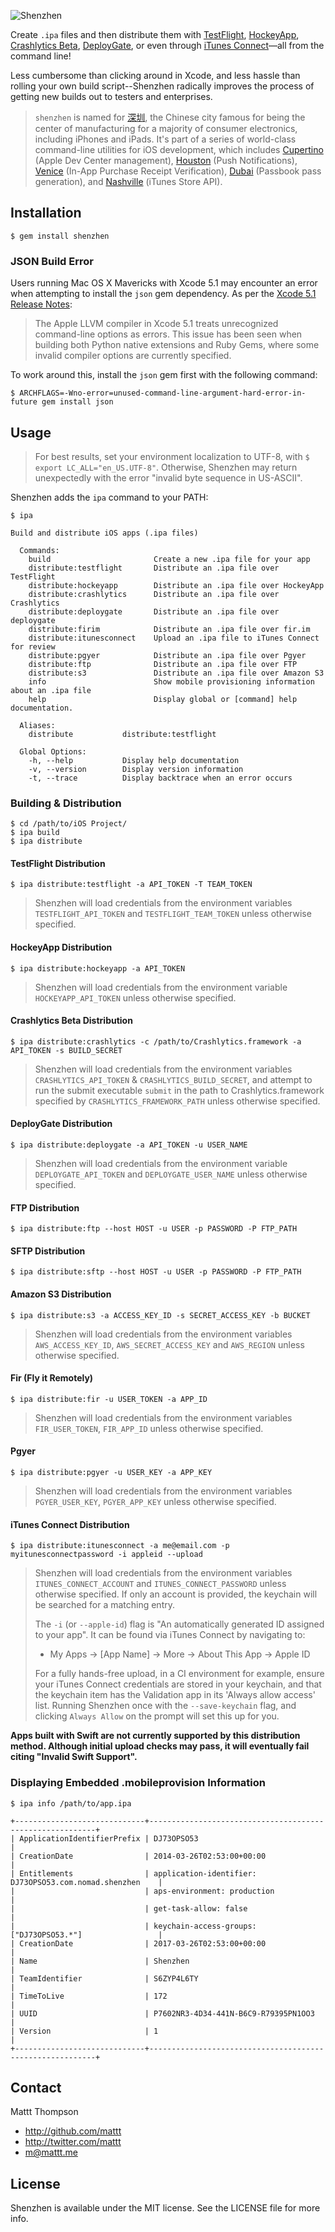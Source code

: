 ![Shenzhen](https://raw.github.com/nomad/nomad.github.io/assets/shenzhen-banner.png)

Create `.ipa` files and then distribute them with [TestFlight](https://testflightapp.com/), [HockeyApp](http://www.hockeyapp.net), [Crashlytics Beta](http://try.crashlytics.com/beta/), [DeployGate](https://deploygate.com),  or even through [iTunes Connect](https://itunesconnect.apple.com)—all from the command line!

Less cumbersome than clicking around in Xcode, and less hassle than rolling your own build script--Shenzhen radically improves the process of getting new builds out to testers and enterprises.

> `shenzhen` is named for [深圳](http://en.wikipedia.org/wiki/Shenzhen), the Chinese city famous for being the center of manufacturing for a majority of consumer electronics, including iPhones and iPads.
> It's part of a series of world-class command-line utilities for iOS development, which includes [Cupertino](https://github.com/mattt/cupertino) (Apple Dev Center management), [Houston](https://github.com/mattt/houston) (Push Notifications), [Venice](https://github.com/mattt/venice) (In-App Purchase Receipt Verification), [Dubai](https://github.com/mattt/dubai) (Passbook pass generation), and [Nashville](https://github.com/nomad/nashville) (iTunes Store API).

## Installation

```
$ gem install shenzhen
```

### JSON Build Error

Users running Mac OS X Mavericks with Xcode 5.1 may encounter an error when attempting to install the `json` gem dependency. As per the [Xcode 5.1 Release Notes](https://developer.apple.com/library/ios/releasenotes/DeveloperTools/RN-Xcode/Introduction/Introduction.html):

> The Apple LLVM compiler in Xcode 5.1 treats unrecognized command-line options as errors. This issue has been seen when building both Python native extensions and Ruby Gems, where some invalid compiler options are currently specified.

To work around this, install the `json` gem first with the following command:

```
$ ARCHFLAGS=-Wno-error=unused-command-line-argument-hard-error-in-future gem install json
```

## Usage

> For best results, set your environment localization to UTF-8, with `$ export LC_ALL="en_US.UTF-8"`. Otherwise, Shenzhen may return unexpectedly with the error "invalid byte sequence in US-ASCII".

Shenzhen adds the `ipa` command to your PATH:

```
$ ipa

Build and distribute iOS apps (.ipa files)

  Commands:
    build                       Create a new .ipa file for your app
    distribute:testflight       Distribute an .ipa file over TestFlight
    distribute:hockeyapp        Distribute an .ipa file over HockeyApp
    distribute:crashlytics      Distribute an .ipa file over Crashlytics
    distribute:deploygate       Distribute an .ipa file over deploygate
    distribute:firim            Distribute an .ipa file over fir.im
    distribute:itunesconnect    Upload an .ipa file to iTunes Connect for review
    distribute:pgyer            Distribute an .ipa file over Pgyer
    distribute:ftp              Distribute an .ipa file over FTP
    distribute:s3               Distribute an .ipa file over Amazon S3
    info                        Show mobile provisioning information about an .ipa file
    help                        Display global or [command] help documentation.

  Aliases:
    distribute           distribute:testflight

  Global Options:
    -h, --help           Display help documentation
    -v, --version        Display version information
    -t, --trace          Display backtrace when an error occurs
```

### Building & Distribution

```
$ cd /path/to/iOS Project/
$ ipa build
$ ipa distribute
```

#### TestFlight Distribution

```
$ ipa distribute:testflight -a API_TOKEN -T TEAM_TOKEN
```

> Shenzhen will load credentials from the environment variables `TESTFLIGHT_API_TOKEN` and `TESTFLIGHT_TEAM_TOKEN` unless otherwise specified.

#### HockeyApp Distribution

```
$ ipa distribute:hockeyapp -a API_TOKEN
```

> Shenzhen will load credentials from the environment variable `HOCKEYAPP_API_TOKEN` unless otherwise specified.

#### Crashlytics Beta Distribution

```
$ ipa distribute:crashlytics -c /path/to/Crashlytics.framework -a API_TOKEN -s BUILD_SECRET
```

> Shenzhen will load credentials from the environment variables `CRASHLYTICS_API_TOKEN` & `CRASHLYTICS_BUILD_SECRET`, and attempt to run the submit executable `submit` in the path to Crashlytics.framework specified by `CRASHLYTICS_FRAMEWORK_PATH` unless otherwise specified.


#### DeployGate Distribution

```
$ ipa distribute:deploygate -a API_TOKEN -u USER_NAME
```

> Shenzhen will load credentials from the environment variable `DEPLOYGATE_API_TOKEN` and `DEPLOYGATE_USER_NAME` unless otherwise specified.

#### FTP Distribution

```
$ ipa distribute:ftp --host HOST -u USER -p PASSWORD -P FTP_PATH
```

#### SFTP Distribution

```
$ ipa distribute:sftp --host HOST -u USER -p PASSWORD -P FTP_PATH
```

#### Amazon S3 Distribution

```
$ ipa distribute:s3 -a ACCESS_KEY_ID -s SECRET_ACCESS_KEY -b BUCKET
```

> Shenzhen will load credentials from the environment variables `AWS_ACCESS_KEY_ID`, `AWS_SECRET_ACCESS_KEY` and `AWS_REGION` unless otherwise specified.

#### Fir (Fly it Remotely)

```
$ ipa distribute:fir -u USER_TOKEN -a APP_ID
```

> Shenzhen will load credentials from the environment variables `FIR_USER_TOKEN`, `FIR_APP_ID` unless otherwise specified.

#### Pgyer

```
$ ipa distribute:pgyer -u USER_KEY -a APP_KEY
```

> Shenzhen will load credentials from the environment variables `PGYER_USER_KEY`, `PGYER_APP_KEY` unless otherwise specified.


#### iTunes Connect Distribution

```
$ ipa distribute:itunesconnect -a me@email.com -p myitunesconnectpassword -i appleid --upload
```

> Shenzhen will load credentials from the environment variables `ITUNES_CONNECT_ACCOUNT` and `ITUNES_CONNECT_PASSWORD` unless otherwise specified. If only an account is provided, the keychain will be searched for a matching entry.
>
> The `-i` (or `--apple-id`) flag is "An automatically generated ID assigned to your app". It can be found via iTunes Connect by navigating to:
> * My Apps -> [App Name] -> More -> About This App -> Apple ID
>
> For a fully hands-free upload, in a CI environment for example, ensure your iTunes Connect credentials are stored in your keychain, and that the keychain item has the Validation app in its 'Always allow access' list.  Running Shenzhen once with the `--save-keychain` flag, and clicking `Always Allow` on the prompt will set this up for you.

**Apps built with Swift are not currently supported by this distribution method. Although initial upload checks may pass, it will eventually fail citing "Invalid Swift Support".**

### Displaying Embedded .mobileprovision Information

```
$ ipa info /path/to/app.ipa

+-----------------------------+----------------------------------------------------------+
| ApplicationIdentifierPrefix | DJ73OPSO53                                               |
| CreationDate                | 2014-03-26T02:53:00+00:00                                |
| Entitlements                | application-identifier: DJ73OPSO53.com.nomad.shenzhen    |
|                             | aps-environment: production                              |
|                             | get-task-allow: false                                    |
|                             | keychain-access-groups: ["DJ73OPSO53.*"]                 |
| CreationDate                | 2017-03-26T02:53:00+00:00                                |
| Name                        | Shenzhen                                                 |
| TeamIdentifier              | S6ZYP4L6TY                                               |
| TimeToLive                  | 172                                                      |
| UUID                        | P7602NR3-4D34-441N-B6C9-R79395PN1OO3                     |
| Version                     | 1                                                        |
+-----------------------------+----------------------------------------------------------+
```

## Contact

Mattt Thompson

- http://github.com/mattt
- http://twitter.com/mattt
- m@mattt.me

## License

Shenzhen is available under the MIT license. See the LICENSE file for more info.
